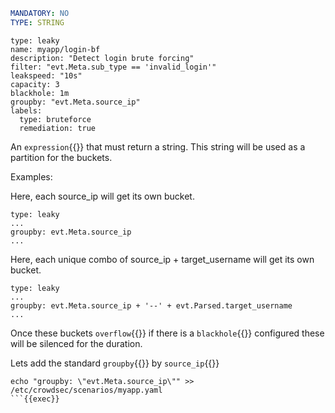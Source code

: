 ```yaml
MANDATORY: NO
TYPE: STRING
```
```yaml{8}
type: leaky
name: myapp/login-bf
description: "Detect login brute forcing"
filter: "evt.Meta.sub_type == 'invalid_login'"
leakspeed: "10s"
capacity: 3
blackhole: 1m
groupby: "evt.Meta.source_ip"
labels:
  type: bruteforce
  remediation: true
```

An `expression`{{}} that must return a string. This string will be used as a partition for the buckets.

Examples:

Here, each source_ip will get its own bucket.

```
type: leaky
...
groupby: evt.Meta.source_ip
...
```

Here, each unique combo of source_ip + target_username will get its own bucket.

```
type: leaky
...
groupby: evt.Meta.source_ip + '--' + evt.Parsed.target_username
...
```

Once these buckets `overflow`{{}} if there is a `blackhole`{{}} configured these will be silenced for the duration.

Lets add the standard `groupby`{{}} by `source_ip`{{}}
```
echo "groupby: \"evt.Meta.source_ip\"" >> /etc/crowdsec/scenarios/myapp.yaml
```{{exec}}
